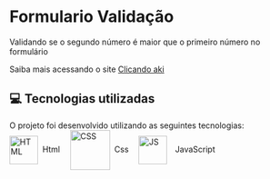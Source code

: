 # Formulario Validação

<p>Validando se o segundo número é maior que o primeiro número no formulário</p> 
<p>Saiba mais acessando o site <a href="https://stanley-felix-bergamo.github.io/Formulario-Validacao/">Clicando aki</a></p> 

<h2>💻 Tecnologias utilizadas</h2>
O projeto foi desenvolvido utilizando as seguintes tecnologias:<br>

<div style="display: inline_block">
   <img align="center" alt="HTML" height="50" width="50" src="https://icons-for-free.com/download-icon-icon++html+icon-1320194800994962643_512.png">&nbsp; Html&emsp; 
   <img align="center" alt="CSS" height="70" width="70" src="https://icons-for-free.com/download-icon-css+develop+language+layout+programming+style+icon-1320165728409893942_512.png">&nbsp; Css&emsp;
    <img align="center" alt="JS" height="50" width="50" src="https://cdn.iconscout.com/icon/free/png-256/javascript-2752148-2284965.png">&emsp;JavaScript
</div> 
